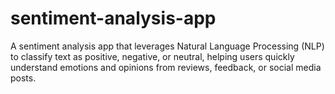 # sentiment-analysis-app
A sentiment analysis app that leverages Natural Language Processing (NLP) to classify text as positive, negative, or neutral, helping users quickly understand emotions and opinions from reviews, feedback, or social media posts.
